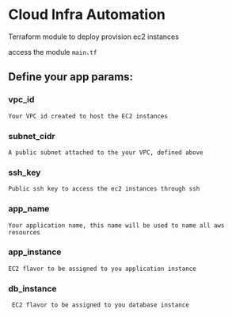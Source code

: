 # Cloud Infra Automation
Terraform module to deploy provision ec2 instances

access the module `main.tf`

## Define your app params:
### vpc_id
    Your VPC id created to host the EC2 instances
    
### subnet_cidr
    A public subnet attached to the your VPC, defined above
    
### ssh_key
    Public ssh key to access the ec2 instances through ssh
    
### app_name
    Your application name, this name will be used to name all aws resources
    
### app_instance
    EC2 flavor to be assigned to you application instance

### db_instance
     EC2 flavor to be assigned to you database instance
